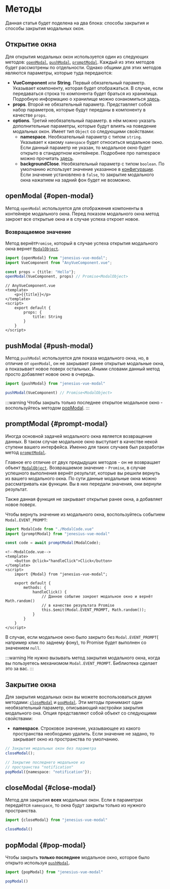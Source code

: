 # Методы

Данная статья будет поделена на два блока: способы закрытия и способы
закрытия модальных окон.

## Открытие окна

Для открытия модальных окон используется один из следующих методов:
[`openModal`](#open-modal), [`pushModal`](#push-modal),
[`promptModal`](#prompt-modal). Каждый из этих методов будет
рассмотрены по отдельности. Однако общими для этих методов являются
параметры, которые туда передаются:

- **VueComponent** или **String**. Первый обязательный параметр.
  Указывает компоненту, которая будет отображаться. В случае, если
  передаваться строка то компонента будет браться из хранилища.
  Подробную информацию о хранилище можно
  ознакомиться [здесь](store.md).
- **props**. Второй не обязательный параметр. Представляет собой набор
  параметров, которые будут переданы в компоненту в качестве `props`.
- **options**. Третий необязательный параметр. в нём можно указать
  дополнительные параметры, которые будут влиять на поведение
  модальных
  окон. Имеет тип `Object` со следующими свойствами:
    - **namespace**. Необязательный параметр с типом `string`.
      Указывает к какому `namespace` будет относиться модальное окно.
      Если
      данный параметр не указан, то модальное окно будет открыто в
      стандартном контейнере. Подробнее про namespace можно прочитать
      [здесь](namespace.md).
    - **backgroundClose**. Необязательный параметр с типом `boolean`.
      По умолчанию использует значение указанное
      в [конфигурации](config.md). Если
      значение установлено в `false`, то закрытие модального окна
      нажатием на
      задний фон будет не возможно.

## openModal {#open-modal}

Метод `openModal` используется для отображения компоненты в контейнере
модального окна. Перед показом модального окна метод закроет все
открытые окна и в случае успеха откроет новое.

### Возвращаемое значение

Метод вернёт`Promise`, который в случае успеха открытия модального
окна вернет [`ModalObject`](modal-object.md).

```ts
import {openModal} from "jenesius-vue-modal";
import VueComponent from "AnyVueComponent.vue";

const props = {title: "Hello"};
openModal(VueComponent, props) // Promise<ModalObject>
```

```vue
// AnyVueComponent.vue
<template>
	<p>{{title}}</p>
</template>
<script>
	export default {
		props: {
			title: String
		}
	}
</script>
```

## pushModal {#push-modal}

Метод `pushModal` используется для показа модального окна, но, в
отличие от `openModal`, он не закрывает ранее открытые модальные окна,
а показывает новое поверх остальных. Иными словами данный метод просто
добавляет новое окно в очередь.

```ts
import {pushModal} from "jenesius-vue-modal"

pushModal(VueComponent) // Promise<ModalObject>
```

:::warning
Чтобы закрыть только последнее открытое модальное окно -
воспользуйтесь методом [popModal](#pop-modal).
:::

## promptModal {#prompt-modal}

Иногда основной задачей модального окна является возвращение данных. В
таком случае модальное окно выступает в качестве некой ступени вашего
интерфейса. Именно для таких случаев был разработан метод
[`promptModal`](#prompt-modal).

Главное его отличие от двух предыдущих методов - он не возвращает
объект [`ModalObject`](modal-object.md). Возвращаемое значение -
`Promise`, в случае успешного выполнения вернёт результат, которые вы
решили вернуть из вашего модального окна. По сути данные модальные
окна можно рассматривать как функции. Вы в них передали значения, они
вернули результат.

Также данная функция не закрывает открытые ранее окна, а добавляет
новое поверх.

Чтобы вернуть значение из модального окна, воспользуйтесь событием
`Modal.EVENT_PROMPT`:

```ts
import ModalCode from "./ModalCode.vue"
import {promptModal} from "jenesius-vue-modal"

const code = await promptModal(ModalCode);
```

```vue
<!--ModalCode.vue-->
<template>
	<button @click="handleClick">Click</button>
</template>
<script>
	import {Modal} from "jenesius-vue-modal";

	export default {
		methods: {
			handleClick() {
				// Данное событие закроет модальное окно и вернёт Math.random()
				// в качестве результата Promise
				this.$emit(Modal.EVENT_PROMPT, Math.random());
			}
		}
	}
</script>
```

В случае, если модальное окно было закрыто без `Modal.EVENT_PROMPT`(
например клик по заднему фону), то Promise будет выполнен со
значением `null`.

:::warning
Не нужно вызывать метод закрытия модального окна, когда вы пользуетесь
механизмом `Modal.EVENT_PROMPT`. Библиотека сделает это за вас.
:::

## Закрытие окна

Для закрытия модальных окон вы можете воспользоваться двумя методами:
[`closeModal`](#close-modal) и [`popModal`](#pop-modal). Эти методы
принимают один необязательный параметр, описывающий настройки закрытия
модального она. Опция представляют собой объект со следующими
свойствами:

- **namespace**. Строковое значение, указывающее из какого
  пространства необходимо удалить. Если значение не задано, то
  закрывает
  окно из пространства по умолчанию.

```ts
// Закрытия модальных окон без параметра
closeModal();

// Закрытие последнего модальное из
// пространства "notification"
popModal({namespace: "notification"});
```

## closeModal {#close-modal}

Метод для закрытия **всех** модальных окон. Если в параметрах
передаётся `namespace`, то окна будут закрыты только из нужного
пространства.

```ts
import {closeModal} from "jenesius-vue-modal"

closeModal()
```

## popModal {#pop-modal}

Чтобы закрыть **только последнее** модальное окно, которое было
открыто
используя [`pushModal`](#push_modal).

```ts
import {popModal} from "jenesius-vue-modal"

popModal()
```
